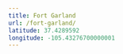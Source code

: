 ```yaml
---
title: Fort Garland
url: /fort-garland/
latitude: 37.4289592
longitude: -105.43276700000001
---
```

